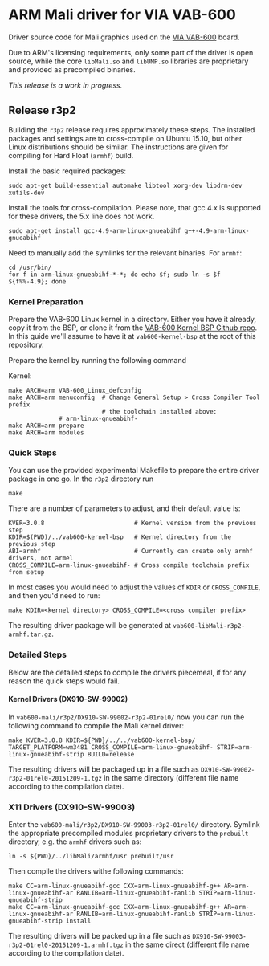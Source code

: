 # ARM Mali driver for VIA VAB-600

Driver source code for Mali graphics used on the [VIA VAB-600][vab600]
board.

Due to ARM's licensing requirements, only some part of the driver is open source,
while the core `libMali.so` and `libUMP.so` libraries are proprietary and provided
as precompiled binaries.

_This release is a work in progress._

[vab600]: http://www.viatech.com/en/boards/pico-itx/vab-600/ "VAB-600 product page"

## Release r3p2

Building the `r3p2` release requires approximately these steps. The installed packages
and settings are to cross-compile on Ubuntu 15.10, but other Linux distributions should
be similar. The instructions are given for compiling for Hard Float (`armhf`) build.

Install the basic required packages:

    sudo apt-get build-essential automake libtool xorg-dev libdrm-dev xutils-dev

Install the tools for cross-compilation. Please note, that gcc 4.x is supported for
these drivers, the 5.x line does not work.

    sudo apt-get install gcc-4.9-arm-linux-gnueabihf g++-4.9-arm-linux-gnueabihf

Need to manually add the symlinks for the relevant binaries. For `armhf`:

    cd /usr/bin/
    for f in arm-linux-gnueabihf-*-*; do echo $f; sudo ln -s $f ${f%%-4.9}; done

### Kernel Preparation

Prepare the VAB-600 Linux kernel in a directory. Either you have it already, copy it
from the BSP, or clone it from the [VAB-600 Kernel BSP Github repo][vab600kernel]. In
this guide we'll assume to have it at `vab600-kernel-bsp` at the root of this repository.

Prepare the kernel by running the following command

Kernel:

    make ARCH=arm VAB-600_Linux_defconfig
    make ARCH=arm menuconfig  # Change General Setup > Cross Compiler Tool prefix
                              # the toolchain installed above:
			      # arm-linux-gnueabihf-
    make ARCH=arm prepare
    make ARCH=arm modules

### Quick Steps

You can use the provided experimental Makefile to prepare the entire driver package
in one go. In the `r3p2` directory run

    make

There are a number of parameters to adjust, and their default value is:

    KVER=3.0.8                         # Kernel version from the previous step
    KDIR=$(PWD)/../vab600-kernel-bsp   # Kernel directory from the previous step
    ABI=armhf                          # Currently can create only armhf drivers, not armel
    CROSS_COMPILE=arm-linux-gnueabihf- # Cross compile toolchain prefix from setup

In most cases you would need to adjust the values of `KDIR` or `CROSS_COMPILE`, and then
you'd need to run:

    make KDIR=<kernel directory> CROSS_COMPILE=<cross compiler prefix>

The resulting driver package will be generated at `vab600-libMali-r3p2-armhf.tar.gz`.

### Detailed Steps

Below are the detailed steps to compile the drivers piecemeal, if for any reason the
quick steps would fail.

#### Kernel Drivers (DX910-SW-99002)

In `vab600-mali/r3p2/DX910-SW-99002-r3p2-01rel0/` now you can run the following command
to compile the Mali kernel driver:

    make KVER=3.0.8 KDIR=${PWD}/../../vab600-kernel-bsp/ TARGET_PLATFORM=wm3481 CROSS_COMPILE=arm-linux-gnueabihf- STRIP=arm-linux-gnueabihf-strip BUILD=release

The resulting drivers will be packaged up in a file such as `DX910-SW-99002-r3p2-01rel0-20151209-1.tgz`
in the same directory (different file name according to the compilation date).

### X11 Drivers (DX910-SW-99003)

Enter the `vab600-mali/r3p2/DX910-SW-99003-r3p2-01rel0/` directory. Symlink the appropriate precompiled modules proprietary drivers to the `prebuilt` directory, e.g. the `armhf` drivers such as:

    ln -s ${PWD}/../libMali/armhf/usr prebuilt/usr

Then compile the drivers withe following commands:

    make CC=arm-linux-gnueabihf-gcc CXX=arm-linux-gnueabihf-g++ AR=arm-linux-gnueabihf-ar RANLIB=arm-linux-gnueabihf-ranlib STRIP=arm-linux-gnueabihf-strip
    make CC=arm-linux-gnueabihf-gcc CXX=arm-linux-gnueabihf-g++ AR=arm-linux-gnueabihf-ar RANLIB=arm-linux-gnueabihf-ranlib STRIP=arm-linux-gnueabihf-strip install

The resulting drivers will be packed up in a file such as `DX910-SW-99003-r3p2-01rel0-20151209-1.armhf.tgz`
in the same direct (different file name according to the compilation date).

[vab600kernel]: https://github.com/viaembedded/vab600-kernel-bsp "viaembedded/vab600-kernel-bsp"

